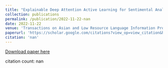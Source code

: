 ```yaml
---
title: "Explainable Deep Attention Active Learning for Sentimental Analytics of Mental Disorder"
collection: publications
permalink: /publication/2022-11-22-nan
date: 2022-11-22
venue: 'Transactions on Asian and Low Resource Language Information Processing'
paperurl: 'https://scholar.google.com/citations?view_op=view_citation&hl=en&user=CCckbEUAAAAJ&cstart=20&pagesize=80&citation_for_view=CCckbEUAAAAJ:HtS1dXgVpQUC'
citation: 'nan'
---
```

[Download paper here](https://scholar.google.com/citations?view_op=view_citation&hl=en&user=CCckbEUAAAAJ&cstart=20&pagesize=80&citation_for_view=CCckbEUAAAAJ:HtS1dXgVpQUC)

citation count: nan